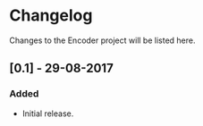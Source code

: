 # Changelog
Changes to the Encoder project will be listed here.

## [0.1] - 29-08-2017
### Added
- Initial release.
